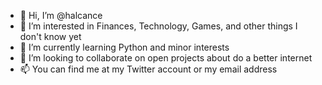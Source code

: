- 👋 Hi, I’m @halcance
- 👀 I’m interested in Finances, Technology, Games, and other things I don't know yet
- 🌱 I’m currently learning Python and minor interests
- 💞️ I’m looking to collaborate on open projects about do a better internet
- 📫 You can find me at my Twitter account or my email address

<!---
halcance/halcance is a ✨ special ✨ repository because its `README.md` (this file) appears on your GitHub profile.
You can click the Preview link to take a look at your changes.
--->
